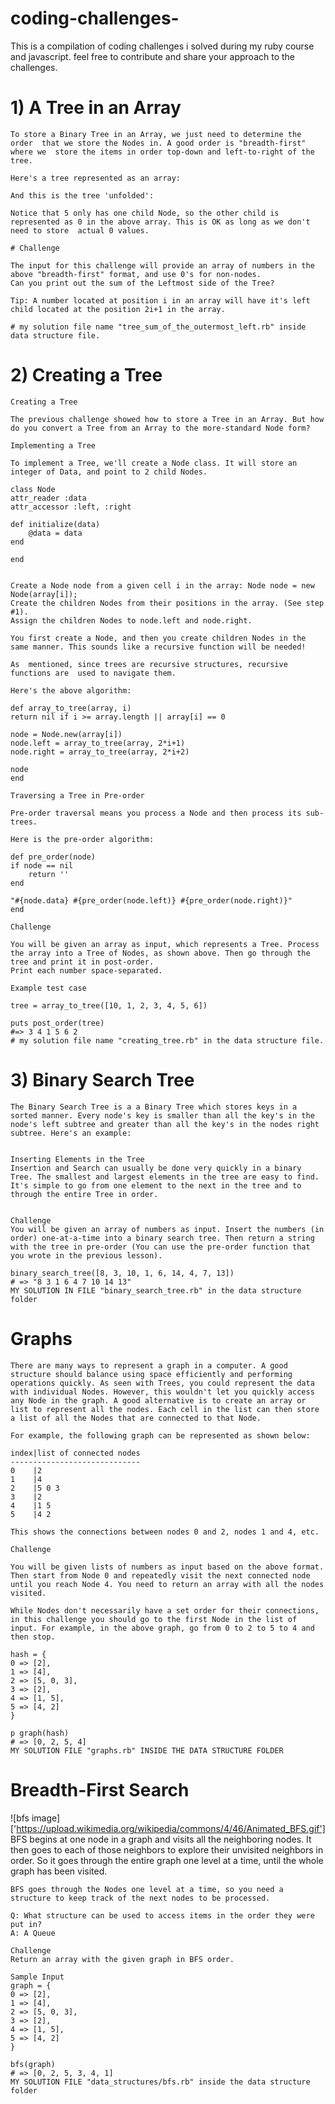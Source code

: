 # coding-challenges-
This is a compilation of coding challenges i solved during my ruby course and javascript. feel free to contribute and share your approach to the challenges.

# 1)  A Tree in an Array
    To store a Binary Tree in an Array, we just need to determine the order  that we store the Nodes in. A good order is "breadth-first" where we  store the items in order top-down and left-to-right of the tree.

    Here's a tree represented as an array:

    And this is the tree 'unfolded':

    Notice that 5 only has one child Node, so the other child is represented as 0 in the above array. This is OK as long as we don't need to store  actual 0 values.

    # Challenge

    The input for this challenge will provide an array of numbers in the above "breadth-first" format, and use 0's for non-nodes. 
    Can you print out the sum of the Leftmost side of the Tree?

    Tip: A number located at position i in an array will have it's left child located at the position 2i+1 in the array.

    # my solution file name "tree_sum_of_the_outermost_left.rb" inside data structure file.

# 2)  Creating a Tree
    Creating a Tree

    The previous challenge showed how to store a Tree in an Array. But how do you convert a Tree from an Array to the more-standard Node form? 

    Implementing a Tree

    To implement a Tree, we'll create a Node class. It will store an integer of Data, and point to 2 child Nodes. 

    class Node
    attr_reader :data
    attr_accessor :left, :right

    def initialize(data)
        @data = data
    end

    end


    Create a Node node from a given cell i in the array: Node node = new Node(array[i]);
    Create the children Nodes from their positions in the array. (See step #1).
    Assign the children Nodes to node.left and node.right. 

    You first create a Node, and then you create children Nodes in the  same manner. This sounds like a recursive function will be needed!

    As  mentioned, since trees are recursive structures, recursive functions are  used to navigate them. 

    Here's the above algorithm:

    def array_to_tree(array, i)
    return nil if i >= array.length || array[i] == 0

    node = Node.new(array[i])
    node.left = array_to_tree(array, 2*i+1)
    node.right = array_to_tree(array, 2*i+2)

    node
    end

    Traversing a Tree in Pre-order

    Pre-order traversal means you process a Node and then process its sub-trees. 

    Here is the pre-order algorithm:

    def pre_order(node)
    if node == nil
        return ''
    end
    
    "#{node.data} #{pre_order(node.left)} #{pre_order(node.right)}"
    end
    
    Challenge

    You will be given an array as input, which represents a Tree. Process the array into a Tree of Nodes, as shown above. Then go through the tree and print it in post-order.
    Print each number space-separated.

    Example test case

    tree = array_to_tree([10, 1, 2, 3, 4, 5, 6])

    puts post_order(tree)
    #=> 3 4 1 5 6 2 
    # my solution file name "creating_tree.rb" in the data structure file.

# 3)   Binary Search Tree
    The Binary Search Tree is a a Binary Tree which stores keys in a sorted manner. Every node's key is smaller than all the key's in the node's left subtree and greater than all the key's in the nodes right subtree. Here's an example:


    Inserting Elements in the Tree
    Insertion and Search can usually be done very quickly in a binary Tree. The smallest and largest elements in the tree are easy to find. It's simple to go from one element to the next in the tree and to through the entire Tree in order.


    Challenge
    You will be given an array of numbers as input. Insert the numbers (in order) one-at-a-time into a binary search tree. Then return a string with the tree in pre-order (You can use the pre-order function that you wrote in the previous lesson).

    binary_search_tree([8, 3, 10, 1, 6, 14, 4, 7, 13])
    # => "8 3 1 6 4 7 10 14 13"
    MY SOLUTION IN FILE "binary_search_tree.rb" in the data structure folder

# Graphs
    There are many ways to represent a graph in a computer. A good structure should balance using space efficiently and performing operations quickly. As seen with Trees, you could represent the data with individual Nodes. However, this wouldn't let you quickly access any Node in the graph. A good alternative is to create an array or list to represent all the nodes. Each cell in the list can then store a list of all the Nodes that are connected to that Node.

    For example, the following graph can be represented as shown below:

    index|list of connected nodes
    -----------------------------
    0    |2
    1    |4
    2    |5 0 3
    3    |2
    4    |1 5
    5    |4 2

    This shows the connections between nodes 0 and 2, nodes 1 and 4, etc.

    Challenge

    You will be given lists of numbers as input based on the above format. Then start from Node 0 and repeatedly visit the next connected node until you reach Node 4. You need to return an array with all the nodes visited.

    While Nodes don't necessarily have a set order for their connections, in this challenge you should go to the first Node in the list of input. For example, in the above graph, go from 0 to 2 to 5 to 4 and then stop.

    hash = {
    0 => [2], 
    1 => [4], 
    2 => [5, 0, 3], 
    3 => [2], 
    4 => [1, 5], 
    5 => [4, 2]
    }

    p graph(hash)
    # => [0, 2, 5, 4]
    MY SOLUTION FILE "graphs.rb" INSIDE THE DATA STRUCTURE FOLDER

# Breadth-First Search
![bfs image]['https://upload.wikimedia.org/wikipedia/commons/4/46/Animated_BFS.gif']
    BFS begins at one node in a graph and visits all the neighboring nodes. It then goes to each of those neighbors to explore their unvisited neighbors in order. So it goes through the entire graph one level at a time, until the whole graph has been visited.
    

    BFS goes through the Nodes one level at a time, so you need a structure to keep track of the next nodes to be processed.

    Q: What structure can be used to access items in the order they were put in?
    A: A Queue

    Challenge
    Return an array with the given graph in BFS order.

    Sample Input
    graph = {
    0 => [2], 
    1 => [4], 
    2 => [5, 0, 3], 
    3 => [2], 
    4 => [1, 5], 
    5 => [4, 2]
    }

    bfs(graph)
    # => [0, 2, 5, 3, 4, 1]
    MY SOLUTION FILE "data_structures/bfs.rb" inside the data structure folder
 
